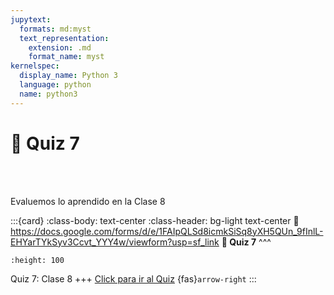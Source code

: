 ```yaml
---
jupytext:
  formats: md:myst
  text_representation:
    extension: .md
    format_name: myst
kernelspec:
  display_name: Python 3
  language: python
  name: python3
---
```


# 🔨 Quiz 7

<div>
    <p style="color:transparent">---------------------------------------------------------------------------------------------------------------------------------------------</p>
</div>

Evaluemos lo aprendido en la Clase 8

:::{card}
:class-body: text-center
:class-header: bg-light text-center
:link: https://docs.google.com/forms/d/e/1FAIpQLSd8icmkSiSq8yXH5QUn_9fInlL-EHYarTYkSyv3Ccvt_YYY4w/viewform?usp=sf_link
**💬 Quiz 7**
^^^
```{image} https://upload.wikimedia.org/wikipedia/commons/thumb/c/c2/Google_Forms_logo_%282014-2020%29.svg/1489px-Google_Forms_logo_%282014-2020%29.svg.png
:height: 100
```

Quiz 7: Clase 8
+++
[Click para ir al Quiz](https://docs.google.com/forms/d/e/1FAIpQLSd8icmkSiSq8yXH5QUn_9fInlL-EHYarTYkSyv3Ccvt_YYY4w/viewform?usp=sf_link) {fas}`arrow-right`
:::